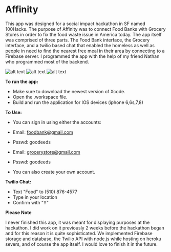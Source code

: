 # Affinity

This app was designed for a social impact hackathon in SF named 100Hacks. The purpose of Affinity was to connect Food Banks with Grocery Stores in order to fix the food waste issue in America today. The app itself was comprised of three parts. The Food Bank interface, the Grocery interface, and a twilio based chat that enabled the homeless as well as people in need to find the nearest free meal in their area by connecting to a Firebase server. I programmed the app with the help of my friend Nathan who programmed most of the backend.

![alt text](https://image.ibb.co/bPV0ax/screenshot2.png) ![alt text](https://image.ibb.co/hABj2c/screenshot1.png) ![alt text](https://image.ibb.co/izZhoH/screenshot3.png)

**To run the app:**

- Make sure to download the newest version of Xcode.
- Open the .workspace file.
- Build and run the application for IOS devices (iphone 6,6s,7,8)

**To Use:**

- You can sign in using either the accounts:

* Email: foodbank@gmail.com
* Psswd: goodeeds

* Email: grocerystore@gmail.com
* Psswd: goodeeds

- You can also create your own account.

**Twilio Chat:**

- Text "Food" to (510) 876-4577
- Type in your location
- Confirm with "Y"

**Please Note**

I never finished this app, it was meant for displaying purposes at the hackathon. I did work on it previously 2 weeks before the hackathon began and for this reason it is quite sophisticated. We implemented Firebase storage and database, the Twilio API with node.js while hosting on heroku severs, and of course the app itself. I would love to finish it in the future.



